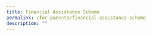 ```yaml
---
title: Financial Assistance Scheme
permalink: /for-parents/financial-assistance-scheme
description: ""
---
```

